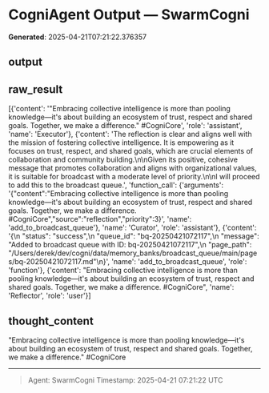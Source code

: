 # CogniAgent Output — SwarmCogni

**Generated**: 2025-04-21T07:21:22.376357

## output


## raw_result
[{'content': '"Embracing collective intelligence is more than pooling knowledge—it\'s about building an ecosystem of trust, respect and shared goals. Together, we make a difference." #CogniCore', 'role': 'assistant', 'name': 'Executor'}, {'content': 'The reflection is clear and aligns well with the mission of fostering collective intelligence. It is empowering as it focuses on trust, respect, and shared goals, which are crucial elements of collaboration and community building.\n\nGiven its positive, cohesive message that promotes collaboration and aligns with organizational values, it is suitable for broadcast with a moderate level of priority.\n\nI will proceed to add this to the broadcast queue.', 'function_call': {'arguments': '{"content":"Embracing collective intelligence is more than pooling knowledge—it\'s about building an ecosystem of trust, respect and shared goals. Together, we make a difference. #CogniCore","source":"reflection","priority":3}', 'name': 'add_to_broadcast_queue'}, 'name': 'Curator', 'role': 'assistant'}, {'content': '{\n  "status": "success",\n  "queue_id": "bq-20250421072117",\n  "message": "Added to broadcast queue with ID: bq-20250421072117",\n  "page_path": "/Users/derek/dev/cogni/data/memory_banks/broadcast_queue/main/pages/bq-20250421072117.md"\n}', 'name': 'add_to_broadcast_queue', 'role': 'function'}, {'content': "Embracing collective intelligence is more than pooling knowledge—it's about building an ecosystem of trust, respect and shared goals. Together, we make a difference. #CogniCore", 'name': 'Reflector', 'role': 'user'}]

## thought_content
"Embracing collective intelligence is more than pooling knowledge—it's about building an ecosystem of trust, respect and shared goals. Together, we make a difference." #CogniCore

---
> Agent: SwarmCogni
> Timestamp: 2025-04-21 07:21:22 UTC